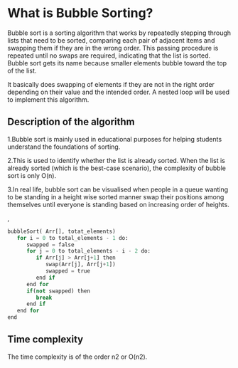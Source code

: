 # What is Bubble Sorting?

Bubble sort is a sorting algorithm that works by repeatedly stepping through lists that need to be sorted, comparing each pair of adjacent items and swapping them if they are in the wrong order. This passing procedure is repeated until no swaps are required, indicating that the list is sorted. Bubble sort gets its name because smaller elements bubble toward the top of the list.

It basically does swapping of elements if they are not in the right order depending on their value and the intended order. A nested loop will be used to implement this algorithm.

## Description of the algorithm

1.Bubble sort is mainly used in educational purposes for helping students understand the foundations of sorting.

2.This is used to identify whether the list is already sorted. When the list is already sorted (which is the best-case scenario), the complexity of bubble sort is only O(n).

3.In real life, bubble sort can be visualised when people in a queue wanting to be standing in a height wise sorted manner swap their positions among themselves until everyone is standing based on increasing order of heights.

,

```python
bubbleSort( Arr[], totat_elements)
   for i = 0 to total_elements - 1 do:
      swapped = false
      for j = 0 to total_elements - i - 2 do:
         if Arr[j] > Arr[j+1] then
            swap(Arr[j], Arr[j+1])
            swapped = true
         end if
      end for
      if(not swapped) then
         break
      end if
   end for
end
```

## Time complexity

The time complexity is of the order n2 or O(n2).
